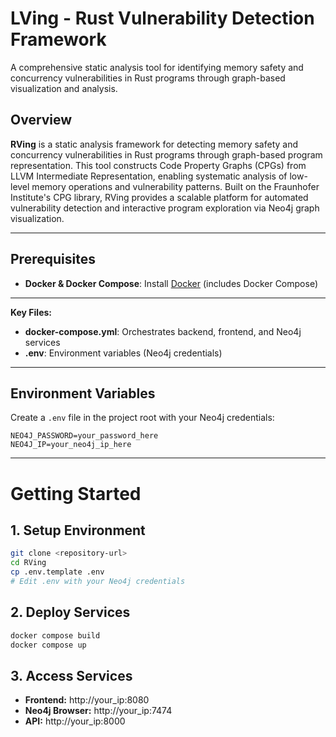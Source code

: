 # LVing - Rust Vulnerability Detection Framework
A comprehensive static analysis tool for identifying memory safety and concurrency vulnerabilities in Rust programs through graph-based visualization and analysis.

## Overview
**RVing** is a static analysis framework for detecting memory safety and concurrency vulnerabilities in Rust programs through graph-based program representation. This tool constructs Code Property Graphs (CPGs) from LLVM Intermediate Representation, enabling systematic analysis of low-level memory operations and vulnerability patterns. Built on the Fraunhofer Institute's CPG library, RVing provides a scalable platform for automated vulnerability detection and interactive program exploration via Neo4j graph visualization.

---

## Prerequisites
- **Docker & Docker Compose**: Install [Docker](https://docs.docker.com/get-docker/) (includes Docker Compose)

---

**Key Files:**
- **docker-compose.yml**: Orchestrates backend, frontend, and Neo4j services
- **.env**: Environment variables (Neo4j credentials)

---

## Environment Variables

Create a `.env` file in the project root with your Neo4j credentials:

```env
NEO4J_PASSWORD=your_password_here
NEO4J_IP=your_neo4j_ip_here
```
---

# Getting Started

## 1. Setup Environment
```bash
git clone <repository-url>
cd RVing
cp .env.template .env
# Edit .env with your Neo4j credentials
```
## 2. Deploy Services
```bash
docker compose build
docker compose up
```
## 3. Access Services
- **Frontend:** http://your_ip:8080
- **Neo4j Browser:** http://your_ip:7474
- **API:** http://your_ip:8000
